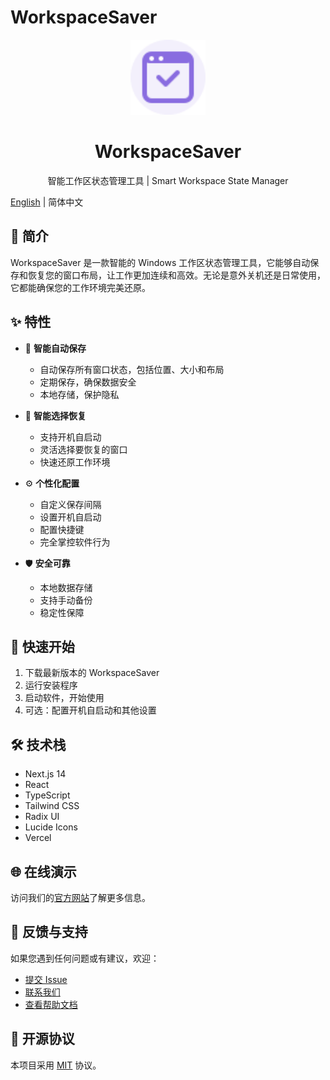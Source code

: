 # WorkspaceSaver

<div align="center">
  <img src="/public/images/logo.svg" alt="WorkspaceSaver Logo" width="120" />
  <h1>WorkspaceSaver</h1>
  <p>智能工作区状态管理工具 | Smart Workspace State Manager</p>
</div>

[English](./README.en.md) | 简体中文

## 📖 简介

WorkspaceSaver 是一款智能的 Windows 工作区状态管理工具，它能够自动保存和恢复您的窗口布局，让工作更加连续和高效。无论是意外关机还是日常使用，它都能确保您的工作环境完美还原。

## ✨ 特性

- 🔄 **智能自动保存**
  - 自动保存所有窗口状态，包括位置、大小和布局
  - 定期保存，确保数据安全
  - 本地存储，保护隐私

- 🎯 **智能选择恢复**
  - 支持开机自启动
  - 灵活选择要恢复的窗口
  - 快速还原工作环境

- ⚙️ **个性化配置**
  - 自定义保存间隔
  - 设置开机自启动
  - 配置快捷键
  - 完全掌控软件行为

- 🛡️ **安全可靠**
  - 本地数据存储
  - 支持手动备份
  - 稳定性保障

## 🚀 快速开始

1. 下载最新版本的 WorkspaceSaver
2. 运行安装程序
3. 启动软件，开始使用
4. 可选：配置开机自启动和其他设置

## 🛠️ 技术栈

- Next.js 14
- React
- TypeScript
- Tailwind CSS
- Radix UI
- Lucide Icons
- Vercel

## 🌐 在线演示

访问我们的[官方网站](https://workspace-saver.vercel.app)了解更多信息。

## 📝 反馈与支持

如果您遇到任何问题或有建议，欢迎：

- [提交 Issue](https://github.com/lemoabc/WorkspaceSaver/issues)
- [联系我们](https://workspace-saver.vercel.app/contact)
- [查看帮助文档](https://workspace-saver.vercel.app/help)

## 📜 开源协议

本项目采用 [MIT](./LICENSE) 协议。
